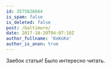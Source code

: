 ```yaml
---
id: 3575826664
is_spam: false
is_deleted: false
post: /baltimore/
date: 2017-10-20T04:07:10Z
author_fullname: 'KoKoKo'
author_is_anon: true
---
```


<p>Заебок статья! Было интересно читать.</p>
